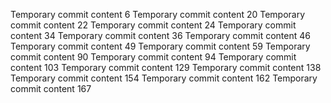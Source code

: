 Temporary commit content 6
Temporary commit content 20
Temporary commit content 22
Temporary commit content 24
Temporary commit content 34
Temporary commit content 36
Temporary commit content 46
Temporary commit content 49
Temporary commit content 59
Temporary commit content 90
Temporary commit content 94
Temporary commit content 103
Temporary commit content 129
Temporary commit content 138
Temporary commit content 154
Temporary commit content 162
Temporary commit content 167
